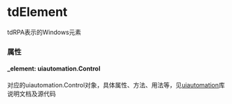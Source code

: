 # tdElement
tdRPA表示的Windows元素



### 属性

#### _element: uiautomation.Control
对应的uiautomation.Control对象，具体属性、方法、用法等，见[uiautomation](https://github.com/yinkaisheng/Python-UIAutomation-for-Windows)库说明文档及源代码